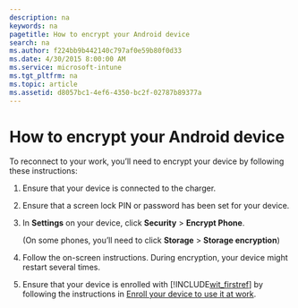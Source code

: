 ```yaml
---
description: na
keywords: na
pagetitle: How to encrypt your Android device
search: na
ms.author: f224bb9b442140c797af0e59b80f0d33
ms.date: 4/30/2015 8:00:00 AM
ms.service: microsoft-intune
ms.tgt_pltfrm: na
ms.topic: article
ms.assetid: d8057bc1-4ef6-4350-bc2f-02787b89377a
---
```

# How to encrypt your Android device
To reconnect to your work, you’ll need to encrypt your device by following these instructions:

1. Ensure that your device is connected to the charger.

2. Ensure that a screen lock PIN or password has been set for your device.

3. In **Settings** on your device, click **Security** &gt; **Encrypt Phone**.

   (On some phones, you’ll need to click **Storage** &gt; **Storage encryption**)

4. Follow the on-screen instructions. During encryption, your device might restart several times.

5. Ensure that your device is enrolled with [!INCLUDE[wit_firstref](../Token/wit_firstref_md.md)] by following the instructions in [Enroll your device to use it at work](http://go.microsoft.com/fwlink/?LinkId=519071).

